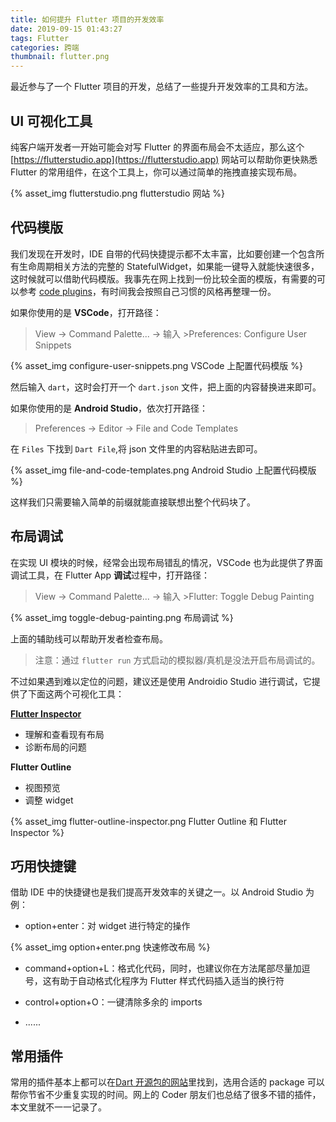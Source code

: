 ```yaml
---
title: 如何提升 Flutter 项目的开发效率
date: 2019-09-15 01:43:27
tags: Flutter
categories: 跨端
thumbnail: flutter.png
---
```


最近参与了一个 Flutter 项目的开发，总结了一些提升开发效率的工具和方法。

<!--more-->

## UI 可视化工具

纯客户端开发者一开始可能会对写 Flutter 的界面布局会不太适应，那么这个 [https://flutterstudio.app](https://flutterstudio.app) 网站可以帮助你更快熟悉 Flutter 的常用组件，在这个工具上，你可以通过简单的拖拽直接实现布局。

{% asset_img flutterstudio.png flutterstudio 网站 %}

## 代码模版

我们发现在开发时，IDE 自带的代码快捷提示都不太丰富，比如要创建一个包含所有生命周期相关方法的完整的 StatefulWidget，如果能一键导入就能快速很多，这时候就可以借助代码模版。我事先在网上找到一份比较全面的模版，有需要的可以参考 [code plugins](https://github.com/AweiLoveAndroid/Flutter-learning/blob/master/code_plugins/no_new_keywords/dart.json)，有时间我会按照自己习惯的风格再整理一份。

如果你使用的是 **VSCode**，打开路径：

> View → Command Palette... → 输入 >Preferences: Configure User Snippets

{% asset_img configure-user-snippets.png VSCode 上配置代码模版 %}

然后输入 `dart`，这时会打开一个 `dart.json` 文件，把上面的内容替换进来即可。

如果你使用的是 **Android Studio**，依次打开路径：

> Preferences → Editor → File and Code Templates

在 `Files` 下找到 `Dart File`,将 json 文件里的内容粘贴进去即可。

{% asset_img file-and-code-templates.png Android Studio 上配置代码模版 %}

这样我们只需要输入简单的前缀就能直接联想出整个代码块了。 

## 布局调试

在实现 UI 模块的时候，经常会出现布局错乱的情况，VSCode 也为此提供了界面调试工具，在 Flutter App **调试**过程中，打开路径：

> View → Command Palette... → 输入 >Flutter: Toggle Debug Painting

{% asset_img toggle-debug-painting.png 布局调试 %}

上面的辅助线可以帮助开发者检查布局。

> 注意：通过 `flutter run` 方式启动的模拟器/真机是没法开启布局调试的。

不过如果遇到难以定位的问题，建议还是使用 Androidio Studio 进行调试，它提供了下面这两个可视化工具：

[**Flutter Inspector**](https://flutterchina.club/inspector/)
  - 理解和查看现有布局
  - 诊断布局的问题

**Flutter Outline**
  - 视图预览
  - 调整 widget

{% asset_img flutter-outline-inspector.png Flutter Outline 和 Flutter Inspector %}

## 巧用快捷键

借助 IDE 中的快捷键也是我们提高开发效率的关键之一。以 Android Studio 为例：

- option+enter：对 widget 进行特定的操作

{% asset_img option+enter.png 快速修改布局 %}

- command+option+L：格式化代码，同时，也建议你在方法尾部尽量加逗号，这有助于自动格式化程序为 Flutter 样式代码插入适当的换行符

- control+option+O：一键清除多余的 imports

- ......

## 常用插件

常用的插件基本上都可以在[Dart 开源包的网站](https://pub.dartlang.org)里找到，选用合适的 package 可以帮你节省不少重复实现的时间。网上的 Coder 朋友们也总结了很多不错的插件，本文里就不一一记录了。

